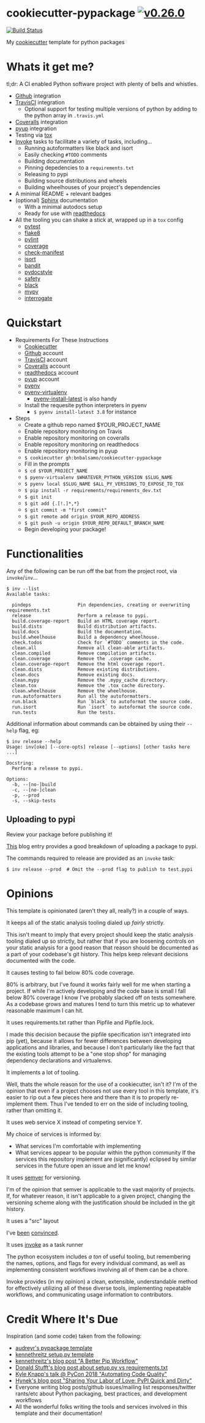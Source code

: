 # cookiecutter-pypackage [![v0.26.0](https://img.shields.io/badge/version-0.26.0-blue.svg)](https://github.com/bnbalsamo/cookiecutter-pypackage/releases)

[![Build Status](https://travis-ci.org/bnbalsamo/cookiecutter-pypackage.svg?branch=master)](https://travis-ci.org/bnbalsamo/cookiecutter-pypackage)

My [cookiecutter](https://github.com/audreyr/cookiecutter) template for python packages

# Whats it get me?

tl;dr: A CI enabled Python software project with plenty of bells and whistles.

- [Github](https://github.com/) integration
- [TravisCI](https://travis-ci.org/) integration
    - Optional support for testing multiple versions of python by adding to the python array in ```.travis.yml```
- [Coveralls](https://coveralls.io/) integration
- [pyup](https://pyup.io/) integration
- Testing via [tox](https://tox.readthedocs.io/en/latest/)
- [Invoke](http://www.pyinvoke.org/) tasks to facilitate a variety of tasks, including...
    - Running autoformatters like black and isort
    - Easily checking `#TODO` comments
    - Building documentation
    - Pinning depedencies to a `requirements.txt`
    - Releasing to pypi
    - Building source distributions and wheels
    - Building wheelhouses of your project's dependencies
- A minimal README + relevant badges
- (optional) [Sphinx](http://www.sphinx-doc.org) documentation
    - With a minimal autodocs setup
    - Ready for use with [readthedocs](https://readthedocs.org/)
- All the tooling you can shake a stick at, wrapped up in a ```tox``` config
    - [pytest](https://docs.pytest.org/en/latest/)
    - [flake8](http://flake8.pycqa.org/en/latest/)
    - [pylint](https://www.pylint.org)
    - [coverage](https://coverage.readthedocs.io/en/latest/)
    - [check-manifest](https://github.com/mgedmin/check-manifest)
    - [isort](https://github.com/timothycrosley/isort)
    - [bandit](https://github.com/PyCQA/bandit)
    - [pydocstyle](www.pydocstyle.org/en/latest/)
    - [safety](https://pyup.io/docs/safety/installation-and-usage/)
    - [black](https://github.com/ambv/black)
    - [mypy](http://mypy-lang.org/)
    - [interrogate](https://interrogate.readthedocs.io/en/latest/)

# Quickstart

- Requirements For These Instructions
    - [Cookiecutter](https://github.com/audreyr/cookiecutter)
    - [Github](https://github.com/) account
    - [TravisCI](https://travis-ci.org/) account
    - [Coveralls](https://coveralls.io/) account
    - [readthedocs](https://readthedocs.org/) account
    - [pyup](https://pyup.io/) account
    - [pyenv](https://github.com/pyenv/pyenv)
    - [pyenv-virtualenv](https://github.com/pyenv/pyenv-virtualenv)
        - [pyenv-install-latest](https://github.com/momo-lab/pyenv-install-latest) is also handy
    - Install the requesite python interpreters in pyenv
        - ```$ pyenv install-latest 3.8``` for instance
- Steps
    - Create a github repo named $YOUR_PROJECT_NAME
    - Enable repository monitoring on Travis
    - Enable repository monitoring on coveralls
    - Enable repository monitoring on readthedocs
    - Enable repository monitoring in pyup
    - ```$ cookiecutter gh:bnbalsamo/cookiecutter-pypackage```
    - Fill in the prompts
    - ```$ cd $YOUR_PROJECT_NAME```
    - ```$ pyenv-virtualenv $WHATEVER_PYTHON_VERSION $SLUG_NAME```
    - ```$ pyenv local $SLUG_NAME $ALL_PY_VERSIONS_TO_EXPOSE_TO_TOX```
    - ```$ pip install -r requirements/requirements_dev.txt```
    - ```$ git init```
    - ```$ git add {.[!.]*,*}```
    - ```$ git commit -m "first commit"```
    - ```$ git remote add origin $YOUR_REPO_ADDRESS```
    - ```$ git push -u origin $YOUR_REPO_DEFAULT_BRANCH_NAME```
    - Begin developing your package!

# Functionalities

Any of the following can be run off the bat from the project root, via `invoke`/`inv`...

```
$ inv --list
Available tasks:

  pindeps                 Pin dependencies, creating or overwriting requirements.txt
  release                 Perform a release to pypi.
  build.coverage-report   Build an HTML coverage report.
  build.dists             Build distribution artifacts.
  build.docs              Build the documentation.
  build.wheelhouse        Build a dependency wheelhouse.
  check.todos             Check for `#TODO` comments in the code.
  clean.all               Remove all clean-able artifacts.
  clean.compiled          Remove compilation artifacts.
  clean.coverage          Remove the .coverage cache.
  clean.coverage-report   Remove the html coverage report.
  clean.dists             Remove existing distributions.
  clean.docs              Remove existing docs.
  clean.mypy              Remove the .mypy_cache directory.
  clean.tox               Remove the .tox cache directory.
  clean.wheelhouse        Remove the wheelhouse.
  run.autoformatters      Run all the autoformatters.
  run.black               Run `black` to autoformat the source code.
  run.isort               Run `isort` to autoformat the source code.
  run.tests               Run the tests.
```

Additional information about commands can be obtained by using their `--help` flag, eg:

```
$ inv release --help
Usage: inv[oke] [--core-opts] release [--options] [other tasks here ...]

Docstring:
  Perform a release to pypi.

Options:
  -b, --[no-]build
  -c, --[no-]clean
  -p, --prod
  -s, --skip-tests
```

## Uploading to pypi

Review your package before publishing it!

[This](https://hynek.me/articles/sharing-your-labor-of-love-pypi-quick-and-dirty/) blog
entry provides a good breakdown of uploading a package to pypi.

The commands required to release are provided as an `invoke` task:

```
$ inv release --prod  # Omit the --prod flag to publish to test.pypi
```

# Opinions

This template is opinionated (aren't they all, really?) in a couple of ways.

It keeps all of the static analysis tooling dialed up _fairly_ strictly.

This isn't meant to imply that every project should keep the static analysis tooling
dialed up so strictly, but rather that if you are loosening controls on your static analysis
for a good reason that reason should be documented as a part of your codebase's git history.
This helps keep relevant decisions documented with the code.

It causes testing to fail below 80% code coverage.

80% is arbitrary, but I've found it works fairly well for me when starting a project. If while
I'm actively developing and the code base is small I fall below 80% coverage I know I've
probably slacked off on tests somewhere. As a codebase grows and matures I tend to turn this
metric up to whatever reasonable maximum I can hit.

It uses requirements.txt rather than Pipfile and Pipfile.lock.

I made this decision because the pipfile specification isn't integrated into pip (yet),
because it allows for fewer differences between developing applications and libraries,
and because I don't particularly like the fact that the existing tools attempt
to be a "one stop shop" for managing dependency declarations and virtualenvs.

It implements a lot of tooling.

Well, thats the whole reason for the use of a cookiecutter, isn't it? I'm of the opinion
that even if a project chooses not use every tool in this template, it's easier to rip out
a few pieces here and there than it is to properly re-implement them. Thus I've tended to err
on the side of including tooling, rather than omitting it.

It uses web service X instead of competing service Y.

My choice of services is informed by:
- What services I'm comfortable with implementing
- What services appear to be popular within the python community
If the services this repository implement are (significantly) eclipsed by similar services
in the future open an issue and let me know!

It uses [semver](https://semver.org/) for versioning.

I'm of the opinion that semver is applicable to the vast majority of projects. If, for whatever
reason, it isn't applicable to a given project, changing the versioning scheme along with the
justification should be included in the git history.

It uses a "src" layout

I've [been](https://hynek.me/articles/testing-packaging/) [convinced](https://blog.ionelmc.ro/2014/05/25/python-packaging/#the-structure).

It uses [invoke](http://www.pyinvoke.org/) as a task runner

The python ecosystem includes _a ton_ of useful tooling, but remembering the names, options,
and flags for every individual command, as well as implementing consistent workflows involving
all of them can be a chore.

Invoke provides (in my opinion) a clean, extensible, understandable method for effectively
utilizing all of these diverse tools, implementing repeatable workflows, and communicating
usage information to contributors.

# Credit Where It's Due

Inspiration (and some code) taken from the following:
* [audreyr's pypackage template](https://github.com/audreyr/cookiecutter-pypackage)
* [kennethreitz setup.py template](https://github.com/kennethreitz/setup.py/blob/master/setup.py)
* [kennethreitz's blog post "A Better Pip Workflow"](https://www.kennethreitz.org/essays/a-better-pip-workflow)
* [Donald Stufft's blog post about setup.py vs requirements.txt](https://caremad.io/posts/2013/07/setup-vs-requirement/)
* [Kyle Knapp's talk @ PyCon 2018 "Automating Code Quality"](https://www.youtube.com/watch?v=G1lDk_WKXvY)
* [Hynek's blog post "Sharing Your Labor of Love: PyPI Quick and Dirty"](https://hynek.me/articles/sharing-your-labor-of-love-pypi-quick-and-dirty/)
* Everyone writing blog posts/github issues/mailing list responses/twitter rants/etc about Python packaging, best practices, and development workflows
* All the wonderful folks writing the tools and services involved in this template and their documentation!
